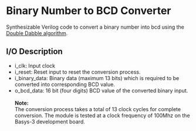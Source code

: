 # Binary Number to BCD Converter
Synthesizable Verilog code to convert a binary number into bcd using the [Double Dabble algorithm](https://en.wikipedia.org/wiki/Double_dabble).
## I/O Description
- i_clk: Input clock
- i_reset: Reset input to reset the conversion process.
- i_binary_data: Binary data (maximum 13 bits) which is required to be converted into corresponding BCD value.
- o_bcd_data: 16 bit (four digits) BCD value of the converted binary input. <br>
<br> **Note:** 
<br> The conversion process takes a total of 13 clock cycles for complete conversion. The module is tested at a clock frequency of 100Mhz on the Basys-3 development board.
